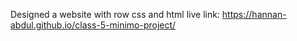 Designed a website with row css and html
live link: https://hannan-abdul.github.io/class-5-minimo-project/
